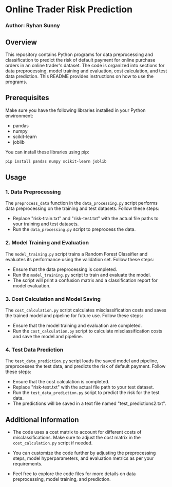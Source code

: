 # Online Trader Risk Prediction

### Author: Ryhan Sunny

## Overview

This repository contains Python programs for data preprocessing and classification to predict the risk of default payment for online purchase orders in an online trader's dataset. The code is organized into sections for data preprocessing, model training and evaluation, cost calculation, and test data prediction. This README provides instructions on how to use the programs.

## Prerequisites

Make sure you have the following libraries installed in your Python environment:

- pandas
- numpy
- scikit-learn
- joblib

You can install these libraries using pip:

```bash
pip install pandas numpy scikit-learn joblib
```
## Usage

### 1. Data Preprocessing

The `preprocess_data` function in the `data_processing.py` script performs data preprocessing on the training and test datasets. Follow these steps:

- Replace "risk-train.txt" and "risk-test.txt" with the actual file paths to your training and test datasets.
- Run the `data_processing.py` script to preprocess the data.

### 2. Model Training and Evaluation

The `model_training.py` script trains a Random Forest Classifier and evaluates its performance using the validation set. Follow these steps:

- Ensure that the data preprocessing is completed.
- Run the `model_training.py` script to train and evaluate the model.
- The script will print a confusion matrix and a classification report for model evaluation.

### 3. Cost Calculation and Model Saving

The `cost_calculation.py` script calculates misclassification costs and saves the trained model and pipeline for future use. Follow these steps:

- Ensure that the model training and evaluation are completed.
- Run the `cost_calculation.py` script to calculate misclassification costs and save the model and pipeline.

### 4. Test Data Prediction

The `test_data_prediction.py` script loads the saved model and pipeline, preprocesses the test data, and predicts the risk of default payment. Follow these steps:

- Ensure that the cost calculation is completed.
- Replace "risk-test.txt" with the actual file path to your test dataset.
- Run the `test_data_prediction.py` script to predict the risk for the test data.
- The predictions will be saved in a text file named "test_predictions2.txt".

## Additional Information

- The code uses a cost matrix to account for different costs of misclassifications. Make sure to adjust the cost matrix in the `cost_calculation.py` script if needed.

- You can customize the code further by adjusting the preprocessing steps, model hyperparameters, and evaluation metrics as per your requirements.

- Feel free to explore the code files for more details on data preprocessing, model training, and prediction.
